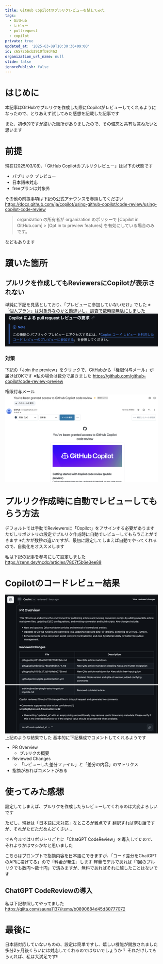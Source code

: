 ```yaml
---
title: GitHub Copilotのプルリクレビューを試してみた
tags:
  - GitHub
  - レビュー
  - pullrequest
  - copilot
private: true
updated_at: '2025-03-09T10:30:36+09:00'
id: c65725bcb2910fb8d462
organization_url_name: null
slide: false
ignorePublish: false
---
```


# はじめに
本記事はGitHubでプルリクを作成した際にCopilotがレビューしてくれるようになったので、とりあえず試してみた感想を記載した記事です

また、初歩的ですが躓いた箇所がありましたので、その備忘と共有も兼ねたいと思います

# 前提
現在(2025/03/08)、「GitHub Copilotのプルリクレビュー」は以下の状態です
- パブリック プレビュー
- 日本語未対応
- freeプランは対象外

その他の前提事項は下記の公式アナウンスを参照してください
https://docs.github.com/ja/copilot/using-github-copilot/code-review/using-copilot-code-review

> organization の所有者が organization のポリシーで [Copilot in GitHub.com] > [Opt in to preview features] を有効にしている場合のみです。

などもあります

# 躓いた箇所
## プルリクを作成してもReviewersにCopilotが表示されない
単純に下記を見落としており、「プレビューに参加していないだけ」でした
※「個人プラン」は対象外なのかと勘違いし、調査で数時間無駄にしました
![](https://raw.githubusercontent.com/yuhara-4113-ai/tech-blog/3-used-copilot-to-review-pull-request/images/used-copilot-to-review-pull-request/important-point.png)

### 対策
下記の「Join the preview」をクリックで、GitHubから「権限付与メール」が届けばOKです
※私の場合は数分で届きました
https://github.com/github-copilot/code-review-preview

権限付与メール
![](https://raw.githubusercontent.com/yuhara-4113-ai/tech-blog/3-used-copilot-to-review-pull-request/images/used-copilot-to-review-pull-request/granted-access-GitHub-Copilot-code-review.png)

# プルリク作成時に自動でレビューしてもらう方法
デフォルトでは手動でReviewersに「Copilot」をアサインする必要があります
ただしリポジトリの設定でプルリク作成時に自動でレビューしてもらうことができます
※たかが数秒の違いですが、最初に設定してしまえば自動でやってくれるので、自動化をオススメします

私は下記の記事を参考にして設定しました
https://zenn.dev/ncdc/articles/7807f5b6e3ee88


# Copilotのコードレビュー結果
![](https://raw.githubusercontent.com/yuhara-4113-ai/tech-blog/3-used-copilot-to-review-pull-request/images/used-copilot-to-review-pull-request/Copilot-code-review-1.png)
![](https://raw.githubusercontent.com/yuhara-4113-ai/tech-blog/3-used-copilot-to-review-pull-request/images/used-copilot-to-review-pull-request/Copilot-code-review-2.png)
上記のような結果でした
基本的に下記構成でコメントしてくれるようです
- PR Overview
  - プルリクの概要
- Reviewed Changes
  - 「レビューした差分ファイル」と「差分の内容」のマトリクス
- 指摘があればコメントがある

# 使ってみた感想
設定してしまえば、プルリクを作成したらレビューしてくれるのは大変よろしいです

ただし、現状は「日本語に未対応」なところが難点です
翻訳すれば済む話ですが、それがただただめんどくさい...

でも今まではリポジトリごとに「ChatGPT CodeReview」を導入してたので、それよりかはマシかなと思いました

こちらはプロンプトで指摘内容を日本語にできますが、「コード差分をChatGPTのAPIに投げてる」ので「料金が発生」します
軽量モデルであれば「1回のプルリクでも数円〜数十円」で済みますが、無料であればそれに越したことはないです

## ChatGPT CodeReviewの導入
私は下記参照してやってました
https://qiita.com/sauna1137/items/b0890684d45d30777072

# 最後に
日本語対応していないものの、設定は簡単ですし、嬉しい機能が開放されました
多分2ヶ月後くらいには対応してくれるのではないでしょうか？
それだけしてもらえれば、私は大満足です!!

